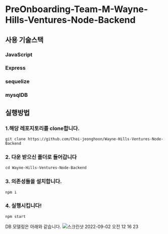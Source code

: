 # PreOnboarding-Team-M-Wayne-Hills-Ventures-Node-Backend

## 사용 기술스택

### JavaScript

### Express

### sequelize

### mysqlDB

## 실행방법

### 1.해당 레포지토리를 clone합니다.

```shell
git clone https://github.com/Choi-jeonghoon/Wayne-Hills-Ventures-Node-Backend
```

### 2. 다운 받으신 폴더로 들어갑니다

```shell
cd Wayne-Hills-Ventures-Node-Backend
```

### 3. 의존성들을 설치합니다.

```shell
npm i
```

### 4. 실행시킵니다!

```shell
npm start
```

DB 모델링은 아래와 같습니다.
![스크린샷 2022-09-02 오전 12 16 23](https://user-images.githubusercontent.com/68211978/188551190-94a18908-ded5-4a6a-a0c3-a97fb9e27c04.png)



